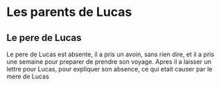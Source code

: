 # Les parents de Lucas

## Le pere de Lucas

Le pere de Lucas est absente, il a pris un avoin, sans rien dire, et il a pris une semaine pour preparer de prendre son voyage. Apres il a laisser un lettre pour Lucas, pour expliquer son absence, ce qui etait causer par le mere de Lucas 